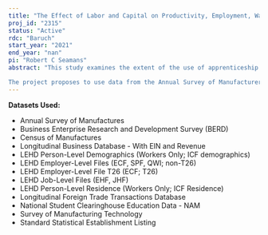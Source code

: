 ```yaml
---
title: "The Effect of Labor and Capital on Productivity, Employment, Wages, and Regional Business Dynamism"
proj_id: "2315"
status: "Active"
rdc: "Baruch"
start_year: "2021"
end_year: "nan"
pi: "Robert C Seamans"
abstract: "This study examines the extent of the use of apprenticeship programs and automation, including robots, in the manufacturing sector and explores the impact of these programs and technologies on firm productivity, employment and local economies.  The specific research questions are: (1) which types of manufacturing establishments use apprenticeship programs, and how do these programs affect establishment productivity, innovation, employment and wages, and how does use of these programs affect regional business dynamism; (2) which types of manufacturing establishments use automation, and how does automation affect establishment productivity, innovation, employment and wages, and how does use of automation affect regional business dynamism; and (3) which types of manufacturing establishments use robots, and how does the use of robots affect establishment productivity, innovation, employment and wages, and how does use of robots affect regional business dynamism. 

The project proposes to use data from the Annual Survey of Manufacturers (ASM) and the Census of Manufactures (CMF) along with several types of external user-provided data sets to understand how recent labor market programs and new types of capital are affecting manufacturing establishments in the U.S. In particular, we focus on the use of apprenticeship programs, which are viewed as a potentially useful approach to address declining labor force participation and skills shortages, and the use of robots and other types of automation."
---
```


**Datasets Used:**

  - Annual Survey of Manufactures 
  - Business Enterprise Research and Development Survey (BERD) 
  - Census of Manufactures 
  - Longitudinal Business Database - With EIN and Revenue 
  - LEHD Person-Level Demographics (Workers Only; ICF demographics) 
  - LEHD Employer-Level Files (ECF, SPF, QWI; non-T26) 
  - LEHD Employer-Level File T26 (ECF; T26) 
  - LEHD Job-Level Files (EHF, JHF) 
  - LEHD Person-Level Residence (Workers Only; ICF Residence) 
  - Longitudinal Foreign Trade Transactions Database 
  - National Student Clearinghouse Education Data - NAM 
  - Survey of Manufacturing Technology 
  - Standard Statistical Establishment Listing 

